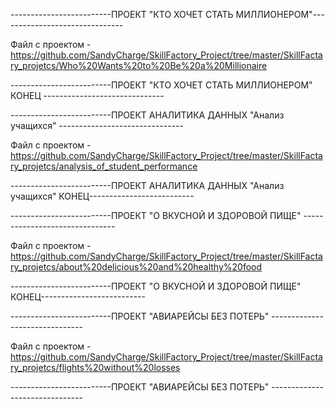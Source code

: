 -------------------------ПРОЕКТ "КТО ХОЧЕТ СТАТЬ МИЛЛИОНЕРОМ"-------------------------------
  
Файл с проектом - https://github.com/SandyCharge/SkillFactory_Project/tree/master/SkillFactary_projetcs/Who%20Wants%20to%20Be%20a%20Millionaire

-------------------------ПРОЕКТ "КТО ХОЧЕТ СТАТЬ МИЛЛИОНЕРОМ" КОНЕЦ ------------------------------


-------------------------ПРОЕКТ АНАЛИТИКА ДАННЫХ "Анализ учащихся" -------------------------------

 Файл с проектом - https://github.com/SandyCharge/SkillFactory_Project/tree/master/SkillFactary_projetcs/analysis_of_student_performance
 
-------------------------ПРОЕКТ АНАЛИТИКА ДАННЫХ "Анализ учащихся" КОНЕЦ--------------------------


-------------------------ПРОЕКТ  "О ВКУСНОЙ И ЗДОРОВОЙ ПИЩЕ" -------------------------------

Файл с проектом - https://github.com/SandyCharge/SkillFactory_Project/tree/master/SkillFactary_projetcs/about%20delicious%20and%20healthy%20food


-------------------------ПРОЕКТ "О ВКУСНОЙ И ЗДОРОВОЙ ПИЩЕ" КОНЕЦ--------------------------


-------------------------ПРОЕКТ  "АВИАРЕЙСЫ БЕЗ ПОТЕРЬ" -------------------------------

Файл с проектом - https://github.com/SandyCharge/SkillFactory_Project/tree/master/SkillFactary_projetcs/flights%20without%20losses

-------------------------ПРОЕКТ  "АВИАРЕЙСЫ БЕЗ ПОТЕРЬ" -------------------------------

